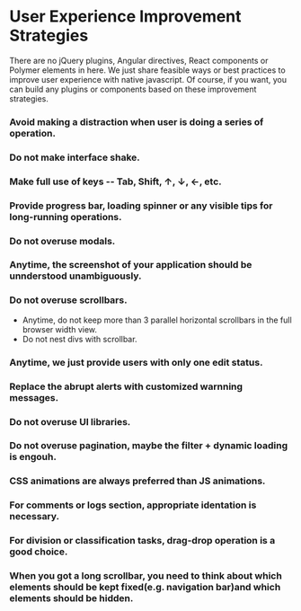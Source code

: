 # User Experience Improvement Strategies
There are no jQuery plugins, Angular directives, React components or Polymer elements in here. We just share feasible ways or best practices to improve user experience with native javascript.
Of course, if you want, you can build any plugins or components based on these improvement strategies.

### Avoid making a distraction when user is doing a series of operation.

### Do not make interface shake.

### Make full use of keys -- Tab, Shift, ↑, ↓, ←, etc.

### Provide progress bar, loading spinner or any visible tips for long-running operations.

### Do not overuse modals.

### Anytime, the screenshot of your application should be unnderstood unambiguously. 

### Do not overuse scrollbars.
* Anytime, do not keep more than 3 parallel horizontal scrollbars in the full browser width view.
* Do not nest divs with scrollbar.

### Anytime, we just provide users with only one edit status.

### Replace the abrupt alerts with customized warnning messages.

### Do not overuse UI libraries.

### Do not overuse pagination, maybe the filter + dynamic loading is engouh.

### CSS animations are always preferred than JS animations.

### For comments or logs section, appropriate identation is necessary.

### For division or classification tasks, drag-drop operation is a good choice.

### When you got a long scrollbar, you need to think about which elements should be kept fixed(e.g. navigation bar)and which elements should be hidden. 
